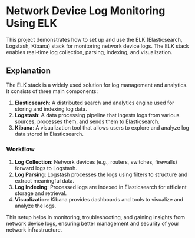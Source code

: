 # Network Device Log Monitoring Using ELK

This project demonstrates how to set up and use the ELK (Elasticsearch, Logstash, Kibana) stack for monitoring network device logs. The ELK stack enables real-time log collection, parsing, indexing, and visualization.

## Explanation

The ELK stack is a widely used solution for log management and analytics. It consists of three main components:

1. **Elasticsearch**: A distributed search and analytics engine used for storing and indexing log data.
2. **Logstash**: A data processing pipeline that ingests logs from various sources, processes them, and sends them to Elasticsearch.
3. **Kibana**: A visualization tool that allows users to explore and analyze log data stored in Elasticsearch.

### Workflow

1. **Log Collection**: Network devices (e.g., routers, switches, firewalls) forward logs to Logstash.
2. **Log Parsing**: Logstash processes the logs using filters to structure and extract meaningful data.
3. **Log Indexing**: Processed logs are indexed in Elasticsearch for efficient storage and retrieval.
4. **Visualization**: Kibana provides dashboards and tools to visualize and analyze the logs.

This setup helps in monitoring, troubleshooting, and gaining insights from network device logs, ensuring better management and security of your network infrastructure.

